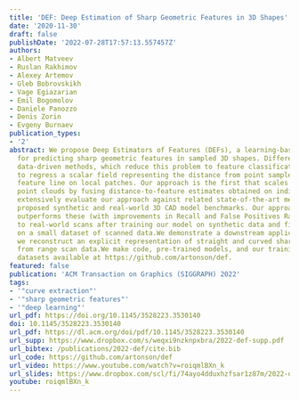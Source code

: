 ```yaml
---
title: 'DEF: Deep Estimation of Sharp Geometric Features in 3D Shapes'
date: '2020-11-30'
draft: false
publishDate: '2022-07-28T17:57:13.557457Z'
authors:
- Albert Matveev
- Ruslan Rakhimov
- Alexey Artemov
- Gleb Bobrovskikh
- Vage Egiazarian
- Emil Bogomolov
- Daniele Panozzo
- Denis Zorin
- Evgeny Burnaev
publication_types:
- '2'
abstract: We propose Deep Estimators of Features (DEFs), a learning-based framework
  for predicting sharp geometric features in sampled 3D shapes. Differently from existing
  data-driven methods, which reduce this problem to feature classification, we propose
  to regress a scalar field representing the distance from point samples to the closest
  feature line on local patches. Our approach is the first that scales to massive
  point clouds by fusing distance-to-feature estimates obtained on individual patches.We
  extensively evaluate our approach against related state-of-the-art methods on newly
  proposed synthetic and real-world 3D CAD model benchmarks. Our approach not only
  outperforms these (with improvements in Recall and False Positives Rates), but generalizes
  to real-world scans after training our model on synthetic data and fine-tuning it
  on a small dataset of scanned data.We demonstrate a downstream application, where
  we reconstruct an explicit representation of straight and curved sharp feature lines
  from range scan data.We make code, pre-trained models, and our training and evaluation
  datasets available at https://github.com/artonson/def.
featured: false
publication: 'ACM Transaction on Graphics (SIGGRAPH) 2022'
tags:
- '"curve extraction"'
- '"sharp geometric features"'
- '"deep learning"'
url_pdf: https://doi.org/10.1145/3528223.3530140
doi: 10.1145/3528223.3530140
url_pdf: https://dl.acm.org/doi/pdf/10.1145/3528223.3530140
url_supp: https://www.dropbox.com/s/weqxi9nzknpxbra/2022-def-supp.pdf
url_bibtex: /publications/2022-def/cite.bib
url_code: https://github.com/artonson/def
url_video: https://www.youtube.com/watch?v=roiqmlBXn_k
url_slides: https://www.dropbox.com/scl/fi/74ayo4dduxhzfsar1z87m/2022-def.key.zip?rlkey=bi54mtkkzilgbr6gpj2z0osuf&dl=0
youtube: roiqmlBXn_k
---
```


